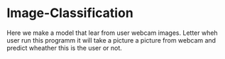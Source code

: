 # Image-Classification
Here we make a model that lear from user webcam images. Letter wheh user run this programm it will take a picture a picture from webcam and  predict wheather this is the user or not.
